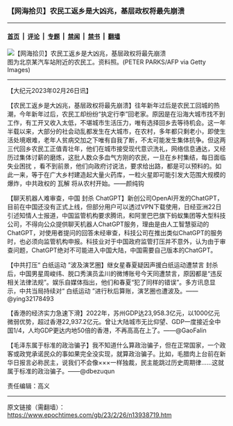 ### 【网海拾贝】农民工返乡是大凶兆，基层政权将最先崩溃

---

#### [首页](../../../..?n13938719) &nbsp;|&nbsp; [评论](../../../../../epoch-comment?n13938719) &nbsp;|&nbsp; [专题](../../../../../epoch-special?n13938719) &nbsp;|&nbsp; [禁闻](../../../../../epoch-news?n13938719) &nbsp;|&nbsp; [禁书](../../../../../books?n13938719) &nbsp;|&nbsp; [翻墙](https://github.com/gfw-breaker/nogfw/blob/master/README.md?n13938719)


<div><img alt="【网海拾贝】农民工返乡是大凶兆，基层政权将最先崩溃" class="attachment-djy_600_400 size-djy_600_400 wp-post-image" src="https://i.epochtimes.com/assets/uploads/2022/01/id13523080-GettyImages-118033503-600x400-1.jpg"/>
<div class="caption">
 图为北京某汽车站附近的农民工。资料照。(PETER PARKS/AFP via Getty Images)
</div></div><hr/><div class="post_content" id="artbody" itemprop="articleBody">
 <!-- article content begin -->
 <p>
  【大纪元2023年02月26日讯】
 </p>
 <p>
  【农民工返乡是大凶兆，基层政权将最先崩溃】往年新年过后是农民工回城的热潮，今年新年过后，农民工却纷纷“执定行李”回老家。原因是在沿海大城市找不到工作，有工开又收入太低，不堪城市生活压力，唯有选择回乡去等待机会。这一年半载以来，大部分的社会动乱都发生在大城市，在农村，多年都只剩老小，即使生活处境艰难，老年人贫病交加之下唯有自我了断，不太可能发生集体抗争。但这两三代回乡农民工正值青壮年，他们在城市接受现代意识洗礼，网络信息通达，又经历过集体讨薪的磨炼，这批人数众多血气方刚的农民，一旦在乡村集结，每日面临
  <ok href="https://www.epochtimes.com/gb/tag/%E5%A4%B1%E4%B8%9A%E5%9B%B0%E6%89%B0.html">
   失业困扰
  </ok>
  ，看不到前景，他们向政府讨说法，要求给出路，都是可以预料的。如此一来，等于在广大乡村建造起大量火药库，一粒火星即可能引发大范围大规模的爆炸，中共政权的
  <ok href="https://www.epochtimes.com/gb/tag/%E7%93%A6%E8%A7%A3.html">
   瓦解
  </ok>
  将从农村开始。——颜纯钩
 </p>
 <p>
  【聊天机器人难审查，中国
  <ok href="https://www.epochtimes.com/gb/tag/%E5%B0%81%E6%9D%80.html">
   封杀
  </ok>
  ChatGPT】新创公司OpenAI开发的ChatGPT，目前在中国还没有正式上线，但部分用户可以透过VPN下载使用，日经亚洲22日引述知情人士报道，中国监管机构要求腾讯，和阿里巴巴旗下蚂蚁集团等大型科技公司，不得向公众提供聊天机器人ChatGPT服务，理由是由人工智慧驱动的ChatGPT，对使用者提问的回答未经审查，科技公司在推出类似ChatGPT的服务时，也必须向监管机构申报。科技业对于中国政府监管打压并不意外，认为由于审查问题，ChatGPT绝对不可能进入中国大陆，中国需要自己版本的ChatGPT。
 </p>
 <p>
  【中共打压“
  <ok href="https://www.epochtimes.com/gb/tag/%E7%99%BD%E7%BA%B8%E8%BF%90%E5%8A%A8.html">
   白纸运动
  </ok>
  ”波及演艺圈】继女星春夏疑因声援白纸运动遭禁言
  <ok href="https://www.epochtimes.com/gb/tag/%E5%B0%81%E6%9D%80.html">
   封杀
  </ok>
  后，中国男星周峻纬、脱口秀演员孟川的微博账号今天同遭禁言，原因都是“违反相关法律法规”。娱乐自媒体指出，他们和春夏“犯了同样的错误”。多方讯息显示，中共当局持续对“
  <ok href="https://www.epochtimes.com/gb/tag/%E7%99%BD%E7%BA%B8%E8%BF%90%E5%8A%A8.html">
   白纸运动
  </ok>
  ”进行秋后算账，演艺圈也遭波及。——@ying32178493
 </p>
 <p>
  【香港的经济实力急速下滑】2022年，苏州GDP达23,958.3亿元，以1000亿元微弱优势，超过香港22,937.2亿元。曾让大陆城市无比仰望、GDP一度接近全中国1/4，人均GDP更达内地50倍的香港，不再高高在上了。——@GaoFalin
 </p>
 <p>
  【毛泽东属于标准的政治骗子】我不知道什么算政治骗子，但在正常国家，一个政客或政党承诺民众的事如果完全没实现，就算政治骗子。比如，毛腊肉上台前在新华日报言必称民主，说我们不会像×××一样独裁，民主能跳过历史周期律……这就属于标准的政治骗子。——@dbezuqun
 </p>
 <p>
  责任编辑：高义
 </p>
 <!-- article content end -->
 <div id="below_article_ad">
 </div>
</div>


---

原文链接（需翻墙）：https://www.epochtimes.com/gb/23/2/26/n13938719.htm